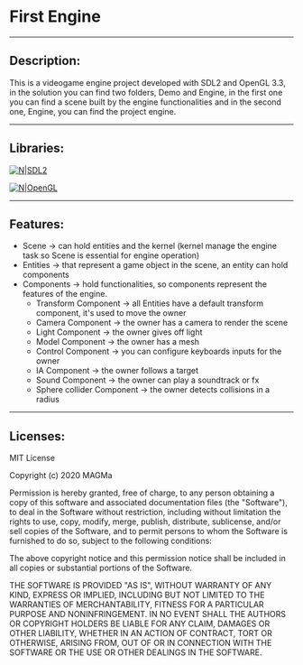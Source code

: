 # First Engine
----------------

## Description:
This is a videogame engine project developed with SDL2 and OpenGL 3.3, in the solution you can find two folders, Demo and Engine, in the first one you can find a scene built by the engine functionalities and in the second one, Engine, you can find the project engine.

---------------------

## Libraries:

[![N|SDL2](https://www.libsdl.org/media/SDL_logo.png)](https://www.libsdl.org/download-2.0.php)

[![N|OpenGL](https://www.opengl.org/img/opengl_logo.jpg)](https://www.opengl.org/)

-----------------

## Features:

* Scene -> can hold entities and the kernel (kernel manage the engine task so Scene is essential for engine operation)
* Entities -> that represent a game object in the scene, an entity can hold components
* Components -> hold functionalities, so components represent the features of the engine.
    * Transform Component -> all Entities have a default transform component, it's used to move the owner
    * Camera Component -> the owner has a camera to render the scene
    * Light Component -> the owner gives off light
    * Model Component -> the owner has a mesh
    * Control Component -> you can configure keyboards inputs for the owner
    * IA Component -> the owner follows a target
    * Sound Component -> the owner can play a soundtrack or fx
    * Sphere collider Component -> the owner detects collisions in a radius

------------------

## Licenses:

MIT License

Copyright (c) 2020 MAGMa

Permission is hereby granted, free of charge, to any person obtaining a copy
of this software and associated documentation files (the "Software"), to deal
in the Software without restriction, including without limitation the rights
to use, copy, modify, merge, publish, distribute, sublicense, and/or sell
copies of the Software, and to permit persons to whom the Software is
furnished to do so, subject to the following conditions:

The above copyright notice and this permission notice shall be included in all
copies or substantial portions of the Software.

THE SOFTWARE IS PROVIDED "AS IS", WITHOUT WARRANTY OF ANY KIND, EXPRESS OR
IMPLIED, INCLUDING BUT NOT LIMITED TO THE WARRANTIES OF MERCHANTABILITY,
FITNESS FOR A PARTICULAR PURPOSE AND NONINFRINGEMENT. IN NO EVENT SHALL THE
AUTHORS OR COPYRIGHT HOLDERS BE LIABLE FOR ANY CLAIM, DAMAGES OR OTHER
LIABILITY, WHETHER IN AN ACTION OF CONTRACT, TORT OR OTHERWISE, ARISING FROM,
OUT OF OR IN CONNECTION WITH THE SOFTWARE OR THE USE OR OTHER DEALINGS IN THE
SOFTWARE.


